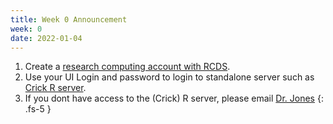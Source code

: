 ```yaml
---
title: Week 0 Announcement
week: 0
date: 2022-01-04
---
```


1. Create a [research computing account with RCDS](https://www.hpc.uidaho.edu/accountrequest.html).  
1. Use your UI Login and password to login to standalone server such as [Crick R server](https://crick.ibest.uidaho.edu/auth-sign-in).  
1. If you dont have access to the (Crick) R server, please email [Dr. Jones](mailto:adamjones@uidaho.edu)
{: .fs-5 }
